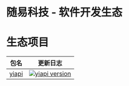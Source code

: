 # 随易科技 - 软件开发生态

# 生态项目

| 包名                    | 更新日志                                                                                                  |
| ----------------------- | --------------------------------------------------------------------------------------------------------- |
| [yiapi](packages/yiapi) | [![yiapi version](https://img.shields.io/npm/v/@yicode/yiapi.svg?label=%20)](packages/yiapi/CHANGELOG.md) |

